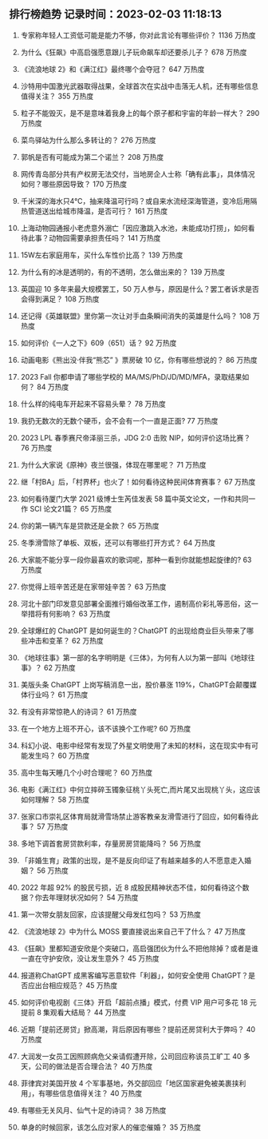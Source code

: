 
## 排行榜趋势 记录时间：2023-02-03 11:18:13
  
  1. 专家称年轻人工资低可能是能力不够，你对此言论有哪些评价？ 1136 万热度
    
  2. 为什么《狂飙》中高启强愿意跟儿子玩命飙车却还要杀儿子？ 678 万热度
    
  3. 《流浪地球 2》和《满江红》最终哪个会夺冠？ 647 万热度
    
  4. 沙特用中国激光武器取得战果，全球首次在实战中击落无人机，还有哪些信息值得关注？ 355 万热度
    
  5. 粒子不能毁灭，是不是意味着我身上的每个原子都和宇宙的年龄一样大？ 290 万热度
    
  6. 菜鸟驿站为什么那么多转让的？ 276 万热度
    
  7. 郭帆是否有可能成为第二个诺兰？ 208 万热度
    
  8. 网传青岛部分共有产权房无法交付，当地房企人士称「确有此事」，具体情况如何？哪些原因导致？ 170 万热度
    
  9. 千米深的海水只4℃，抽来降温可行吗？或自来水流经深海管道，变冷后用隔热管道送出给城市降温，是否可行？ 161 万热度
    
  10. 上海动物园通报小老虎意外溺亡「因应激跳入水池，未能成功打捞」，如何看待此事？动物园需要承担责任吗？ 141 万热度
    
  11. 15W左右家庭用车，买什么车性价比高？ 139 万热度
    
  12. 为什么有的冰是透明的，有的不透明，怎么做出来的？ 139 万热度
    
  13. 英国迎 10 多年来最大规模罢工，50 万人参与，原因是什么？罢工者诉求是否会得到满足？ 108 万热度
    
  14. 还记得《英雄联盟》里你第一次让对手血条瞬间消失的英雄是什么吗？ 108 万热度
    
  15. 如何评价《一人之下》609（651）话？ 92 万热度
    
  16. 动画电影《熊出没·伴我“熊芯” 》票房破 10 亿，你有哪些想说的？ 86 万热度
    
  17. 2023 Fall 你都申请了哪些学校的 MA/MS/PhD/JD/MD/MFA，录取结果如何？ 84 万热度
    
  18. 什么样的纯电车开起来不容易头晕？ 78 万热度
    
  19. 我扔无数次的无数个硬币，会不会有一个一直是正面? 77 万热度
    
  20. 2023 LPL 春季赛尺帝泽丽三杀，JDG 2:0 击败 NIP，如何评价这场比赛？ 76 万热度
    
  21. 为什么大家说《原神》夜兰很强，体现在哪里呢？ 71 万热度
    
  22. 继「村BA」后，「村界杯」也火了！如何看待这种民间体育赛事？ 67 万热度
    
  23. 如何看待厦门大学 2021 级博士生芮佳发表 58 篇中英文论文，一作和共同一作 SCI 论文21篇？ 65 万热度
    
  24. 你的第一辆汽车是贷款还是全款？ 65 万热度
    
  25. 冬季滑雪除了单板、双板，还可以有哪些打开方式？ 64 万热度
    
  26. 大家能不能分享一段你最喜欢的歌词呢，那种一看到你就能想起旋律的? 63 万热度
    
  27. 你觉得上班辛苦还是在家带娃辛苦？ 63 万热度
    
  28. 河北十部门印发意见部署全面推行婚俗改革工作，遏制高价彩礼等恶俗，这一举措将有何影响？ 63 万热度
    
  29. 全球爆红的 ChatGPT 是如何诞生的？ChatGPT 的出现给商业巨头带来了哪些冲击和变革？ 62 万热度
    
  30. 《地球往事》第一部的名字明明是《三体》，为何有人以为第一部叫《地球往事》？ 62 万热度
    
  31. 美版头条 ChatGPT 上岗写稿消息一出，股价暴涨 119%，ChatGPT会颠覆媒体行业吗？ 61 万热度
    
  32. 有没有非常惊艳人的诗词？ 61 万热度
    
  33. 在一个地方上班不开心，该不该换个工作呢? 60 万热度
    
  34. 科幻小说、电影中经常有发现了外星文明使用了未知的材料，这在现实中有可能发生吗？ 60 万热度
    
  35. 高中生每天睡几个小时合理呢？ 60 万热度
    
  36. 电影《满江红》中何立摔碎玉镯象征桃丫头死亡,而片尾又出现桃丫头，这应该如何理解？ 58 万热度
    
  37. 张家口市崇礼区体育局就滑雪场禁止游客教亲友滑雪进行了回应，如何看待此事？ 57 万热度
    
  38. 多地下调首套房贷款利率，存量房房贷能降吗？ 56 万热度
    
  39. 「非婚生育」政策的出现，是不是反向印证了有越来越多的人不愿意走入婚姻？ 56 万热度
    
  40. 2022 年超 92% 的股民亏损，近 8 成股民精神状态不佳，如何看待这个数据？你去年理财状况如何？ 54 万热度
    
  41. 第一次带女朋友回家，应该提醒父母发红包吗？ 53 万热度
    
  42. 《流浪地球 2》中为什么 MOSS 要直接说出来自己干了什么？ 47 万热度
    
  43. 《狂飙》里都知道安欣是个突破口，高启强团伙为什么不把他除掉？或者是谁一直在守护安欣，没让发生意外？ 45 万热度
    
  44. 报道称ChatGPT 成黑客编写恶意软件「利器」，如何安全使用 ChatGPT？是否应出台相应规范？ 45 万热度
    
  45. 如何评价电视剧《三体》开启「超前点播」模式，付费 VIP 用户可多花 18 元提前 8 集观看大结局？ 44 万热度
    
  46. 近期「提前还房贷」掀高潮，背后原因有哪些？提前还房贷利大于弊吗？ 40 万热度
    
  47. 大润发一女员工因照顾病危父亲请假遭开除，公司回应称该员工旷工 40 多天，公司的做法是否合理合法？ 40 万热度
    
  48. 菲律宾对美国开放 4 个军事基地，外交部回应「地区国家避免被美裹挟利用」，有哪些信息值得关注？ 40 万热度
    
  49. 有哪些无关风月、仙气十足的诗词？ 38 万热度
    
  50. 单身的时候回家，该怎么应对家人的催恋催婚？ 35 万热度
    